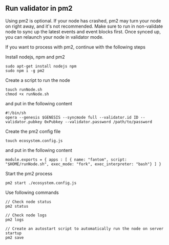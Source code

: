 ## Run validator in pm2

Using pm2 is optional. If your node has crashed, pm2 may turn your node on right away, and it's not recommended.
Make sure to run in non-validate node to sync up the latest events and event blocks first. Once synced up, you can relaunch your node in validator mode.

If you want to process with pm2, continue with the following steps

Install nodejs, npm and pm2

```shell script
sudo apt-get install nodejs npm
sudo npm i -g pm2
```

Create a script to run the node

```shell script
touch runNode.sh
chmod +x runNode.sh
```

and put in the following content

```shell script
#!/bin/sh
opera --genesis $GENESIS --syncmode full --validator.id ID --validator.pubkey 0xPubkey --validator.password /path/to/password
```

Create the pm2 config file

```shell script
touch ecosystem.config.js
```

and put in the following content

```shell script
module.exports = { apps : [ { name: "fantom", script: "$HOME/runNode.sh", exec_mode: "fork", exec_interpreter: "bash"} ] }
```

Start the pm2 process

```shell script
pm2 start ./ecosystem.config.js
```

Use following commands

```shell script
// Check node status
pm2 status

// Check node logs
pm2 logs

// Create an autostart script to automatically run the node on server startup
pm2 save
```

